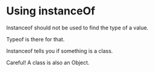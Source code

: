 # Using instanceOf

Instanceof should not be used to find the type of a value.

Typeof is there for that.

Instanceof tells you if something is a class.

Careful! A class is also an Object.
